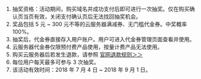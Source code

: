 1. 抽奖资格：活动期间，购买域名并成功支付后即可进行一次抽奖。仅在购买确认页当页有效，关闭支付确认页后无法找回抽奖机会。
2. 奖品包括 5 元 ~ 300 元不等的云服务器满减券、无门槛代金券。中奖概率 100%。
3. 抽奖后，代金券直接存入用户账户。用户可进入代金券管理页面查看并使用。
4. 云服务器代金券仅限预付费产品使用，按量计费产品无法使用。
5. 购买云服务器后若发生退款，请参照 [官网退款规则＞＞](https://cloud.tencent.com/service/index#tab=refund)
6. 每位用户每天最多可参与 3 次抽奖。
7. 该活动有效时间：2018 年 7 月 4 日 ~ 2018 年 9 月 1 日。
